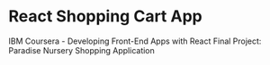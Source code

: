 # React Shopping Cart App
 IBM Coursera - Developing Front-End Apps with React
 Final Project: Paradise Nursery Shopping Application 